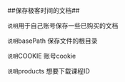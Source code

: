 ##保存极客时间的文档##

`说明`用于自己账号保存一些已购买的文档

`说明`basePath  保存文件的根目录

`说明`COOKIE    账号cookie

`说明`products  想要下载课程ID

